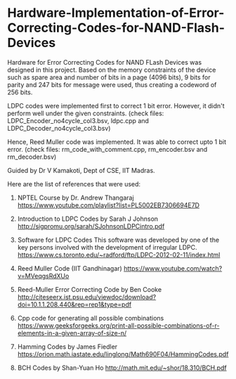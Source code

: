 # Hardware-Implementation-of-Error-Correcting-Codes-for-NAND-Flash-Devices
Hardware for Error Correcting Codes for NAND FLash Devices was designed in this project. Based on the memory constraints of the device such as spare area and number of bits in a page (4096 bits), 9 bits for parity and 247 bits for message were used, thus creating a codeword of 256 bits. 

LDPC codes were implemented first to correct 1 bit error. However, it didn't perform well under the given constraints. (check files: LDPC_Encoder_no4cycle_col3.bsv, ldpc.cpp
and LDPC_Decoder_no4cycle_col3.bsv)

Hence, Reed Muller code was implemented. It was able to correct upto 1 bit error. (check files: rm_code_with_comment.cpp, rm_encoder.bsv and rm_decoder.bsv)

Guided by Dr V Kamakoti, Dept of CSE, IIT Madras.

Here are the list of references that were used:

1. NPTEL Course by Dr. Andrew Thangaraj
https://www.youtube.com/playlist?list=PL5002EB7306694E7D

2. Introduction to LDPC Codes by Sarah J Johnson
http://sigpromu.org/sarah/SJohnsonLDPCintro.pdf

3. Software for LDPC Codes
This software was developed by one of the key persons involved with the development of irregular LDPC.
https://www.cs.toronto.edu/~radford/ftp/LDPC-2012-02-11/index.html

4. Reed Muller Code (IIT Gandhinagar) 
https://www.youtube.com/watch?v=MVeqgsRdXUo

5. Reed-Muller Error Correcting Code by Ben Cooke
http://citeseerx.ist.psu.edu/viewdoc/download?doi=10.1.1.208.440&rep=rep1&type=pdf

6. Cpp code for generating all possible combinations
https://www.geeksforgeeks.org/print-all-possible-combinations-of-r-elements-in-a-given-array-of-size-n/

7. Hamming Codes by James Fiedler
https://orion.math.iastate.edu/linglong/Math690F04/HammingCodes.pdf

8. BCH Codes by Shan-Yuan Ho
http://math.mit.edu/~shor/18.310/BCH.pdf

